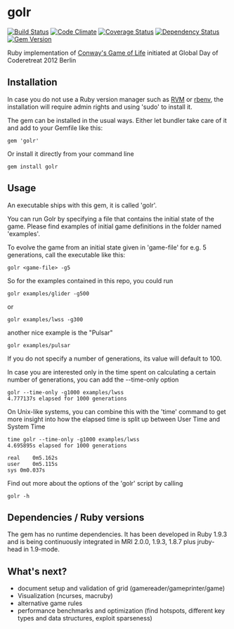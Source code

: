 golr
====

[![Build Status](https://travis-ci.org/mkrogemann/golr.png)](https://travis-ci.org/mkrogemann/golr)
[![Code Climate](https://codeclimate.com/github/mkrogemann/golr.png)](https://codeclimate.com/github/mkrogemann/golr)
[![Coverage Status](https://coveralls.io/repos/mkrogemann/golr/badge.png?branch=master)](https://coveralls.io/r/mkrogemann/golr)
[![Dependency Status](https://gemnasium.com/mkrogemann/golr.png)](https://gemnasium.com/mkrogemann/golr)
[![Gem Version](https://badge.fury.io/rb/golr.png)](http://badge.fury.io/rb/golr)

Ruby implementation of [Conway's Game of Life](http://en.wikipedia.org/wiki/Conway%27s_Game_of_Life) initiated at Global Day of Coderetreat 2012 Berlin

Installation
------------

In case you do not use a Ruby version manager such as [RVM](https://github.com/wayneeseguin/rvm) or [rbenv](https://github.com/sstephenson/rbenv), the installation will require admin rights and using 'sudo' to install it.

The gem can be installed in the usual ways. Either let bundler take care of it and add to your Gemfile like this:

    gem 'golr'

Or install it directly from your command line

    gem install golr

Usage
-----

An executable ships with this gem, it is called 'golr'.

You can run Golr by specifying a file that contains the initial state of the game. Please find examples of initial game definitions in the folder named 'examples'.

To evolve the game from an initial state given in 'game-file' for e.g. 5 generations, call the executable like this:

    golr <game-file> -g5

So for the examples contained in this repo, you could run

    golr examples/glider -g500

or

    golr examples/lwss -g300

another nice example is the "Pulsar"

    golr examples/pulsar

If you do not specify a number of generations, its value will default to 100.

In case you are interested only in the time spent on calculating a certain number of generations, you can add the --time-only option

    golr --time-only -g1000 examples/lwss
    4.777137s elapsed for 1000 generations

On Unix-like systems, you can combine this with the 'time' command to get more insight into how the elapsed time is split up between User Time and System Time

    time golr --time-only -g1000 examples/lwss
    4.695895s elapsed for 1000 generations

    real	0m5.162s
    user	0m5.115s
    sys	0m0.037s


Find out more about the options of the 'golr' script by calling

    golr -h


Dependencies / Ruby versions
----------------------------

The gem has no runtime dependencies. It has been developed in Ruby 1.9.3 and is being continuously integrated in MRI 2.0.0, 1.9.3, 1.8.7 plus jruby-head in 1.9-mode.

What's next?
------------

- document setup and validation of grid (gamereader/gameprinter/game)
- Visualization (ncurses, macruby)
- alternative game rules
- performance benchmarks and optimization (find hotspots, different key types and data structures, exploit sparseness)

